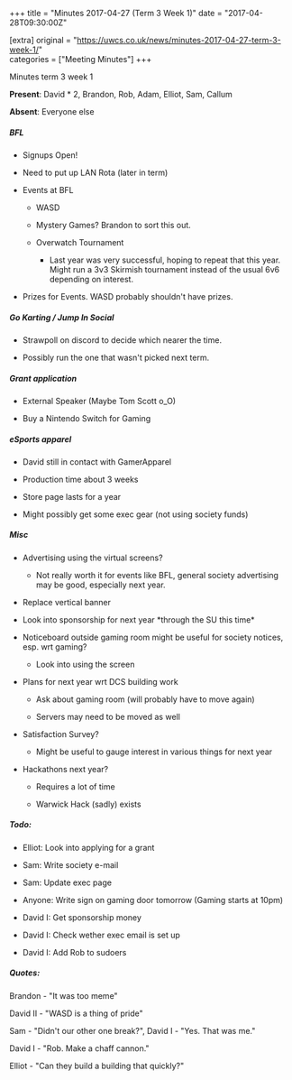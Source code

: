 +++
title = "Minutes 2017-04-27 (Term 3 Week 1)"
date = "2017-04-28T09:30:00Z"

[extra]
original = "https://uwcs.co.uk/news/minutes-2017-04-27-term-3-week-1/"    
categories = ["Meeting Minutes"]
+++

<p>Minutes term 3 week 1</p>

<!-- more -->

**Present**: David \* 2, Brandon, Rob, Adam, Elliot, Sam, Callum

**Absent**: Everyone else

  

##### BFL

  - Signups Open\!

  - Need to put up LAN Rota (later in term)

  - Events at BFL

    - WASD

    - Mystery Games? Brandon to sort this out.

    - Overwatch Tournament

      - Last year was very successful, hoping to repeat that this year. Might run a 3v3 Skirmish tournament instead of the usual 6v6 depending on interest.

   - Prizes for Events. WASD probably shouldn't have prizes.

  

##### Go Karting / Jump In Social

  - Strawpoll on discord to decide which nearer the time.

  - Possibly run the one that wasn't picked next term.

  

##### Grant application

  - External Speaker (Maybe Tom Scott o\_O)

  - Buy a Nintendo Switch for Gaming

  

##### eSports apparel

  - David still in contact with GamerApparel

  - Production time about 3 weeks

  - Store page lasts for a year

  - Might possibly get some exec gear (not using society funds)

  

##### Misc

  - Advertising using the virtual screens?

    - Not really worth it for events like BFL, general society advertising may be good, especially next year.

  - Replace vertical banner

  - Look into sponsorship for next year \*through the SU this time\*

  - Noticeboard outside gaming room might be useful for society notices, esp. wrt gaming?

    - Look into using the screen

  - Plans for next year wrt DCS building work

    - Ask about gaming room (will probably have to move again)

    - Servers may need to be moved as well

  - Satisfaction Survey?

    - Might be useful to gauge interest in various things for next year

  - Hackathons next year?

    - Requires a lot of time

    - Warwick Hack (sadly) exists

  

##### **Todo:**

- Elliot: Look into applying for a grant

- Sam: Write society e-mail

- Sam: Update exec page

- Anyone: Write sign on gaming door tomorrow (Gaming starts at 10pm)

- David I: Get sponsorship money

- David I: Check wether exec email is set up

- David I: Add Rob to sudoers

  

##### **Quotes:**

Brandon - "It was too meme"

David II - "WASD is a thing of pride"

Sam - "Didn't our other one break?", David I - "Yes. That was me."

David I - "Rob. Make a chaff cannon."

Elliot - "Can they build a building that quickly?"


